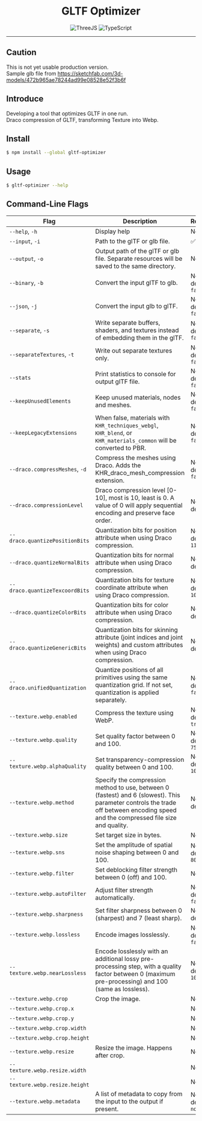 <h1 align="center">GLTF Optimizer</h1>

<div align="center">
  <img src="https://img.shields.io/badge/ThreeJs-black?style=for-the-badge&logo=three.js&logoColor=white" alt="ThreeJS" />
  <img src="https://img.shields.io/badge/TypeScript-007ACC?style=for-the-badge&logo=typescript&logoColor=white" alt="TypeScript" />
</div>

---

## Caution

This is not yet usable production version.  
Sample glb file from https://sketchfab.com/3d-models/472b965ae78244ad99e08528e52f3b6f

## Introduce

Developing a tool that optimizes GLTF in one run.  
Draco compression of GLTF, transforming Texture into Webp.

## Install

```bash
$ npm install --global gltf-optimizer
```

## Usage

```bash
$ gltf-optimizer --help
```

## Command-Line Flags

|Flag|Description|Required|
|-|-|-|
|`--help`, `-h`|Display help|No|
|`--input`, `-i`|Path to the glTF or glb file.|:white_check_mark: Yes|
|`--output`, `-o`|Output path of the glTF or glb file. Separate resources will be saved to the same directory.|No|
|`--binary`, `-b`|Convert the input glTF to glb.|No, default `false`|
|`--json`, `-j`|Convert the input glb to glTF.|No, default `false`|
|`--separate`, `-s`|Write separate buffers, shaders, and textures instead of embedding them in the glTF.|No, default `false`|
|`--separateTextures`, `-t`|Write out separate textures only.|No, default `false`|
|`--stats`|Print statistics to console for output glTF file.|No, default `false`|
|`--keepUnusedElements`|Keep unused materials, nodes and meshes.|No, default `false`|
|`--keepLegacyExtensions`|When false, materials with `KHR_techniques_webgl`, `KHR_blend`, or `KHR_materials_common` will be converted to PBR.|No, default `false`|
|`--draco.compressMeshes`, `-d`|Compress the meshes using Draco. Adds the KHR_draco_mesh_compression extension.|No, default `false`|
|`--draco.compressionLevel`|Draco compression level [0-10], most is 10, least is 0. A value of 0 will apply sequential encoding and preserve face order.|No, default `7`|
|`--draco.quantizePositionBits`|Quantization bits for position attribute when using Draco compression.|No, default `11`|
|`--draco.quantizeNormalBits`|Quantization bits for normal attribute when using Draco compression.|No, default `8`|
|`--draco.quantizeTexcoordBits`|Quantization bits for texture coordinate attribute when using Draco compression.|No, default `10`|
|`--draco.quantizeColorBits`|Quantization bits for color attribute when using Draco compression.|No, default `8`|
|`--draco.quantizeGenericBits`|Quantization bits for skinning attribute (joint indices and joint weights) and custom attributes when using Draco compression.|No, default `8`|
|`--draco.unifiedQuantization`|Quantize positions of all primitives using the same quantization grid. If not set, quantization is applied separately.|No, default `false`|
|`--texture.webp.enabled`|Compress the texture using WebP.|No, default `true`|
|`--texture.webp.quality`|Set quality factor between 0 and 100.|No, default `75`|
|`--texture.webp.alphaQuality`|Set transparency-compression quality between 0 and 100.|No, default `100`|
|`--texture.webp.method`|Specify the compression method to use, between 0 (fastest) and 6 (slowest). This parameter controls the trade off between encoding speed and the compressed file size and quality.|No, default `4`|
|`--texture.webp.size`|Set target size in bytes.|No|
|`--texture.webp.sns`|Set the amplitude of spatial noise shaping between 0 and 100.|No, default `80`|
|`--texture.webp.filter`|Set deblocking filter strength between 0 (off) and 100.|No|
|`--texture.webp.autoFilter`|Adjust filter strength automatically.|No, default `false`|
|`--texture.webp.sharpness`|Set filter sharpness between 0 (sharpest) and 7 (least sharp).|No, default `0`|
|`--texture.webp.lossless`|Encode images losslessly.|No, default `false`|
|`--texture.webp.nearLossless`|Encode losslessly with an additional lossy pre-processing step, with a quality factor between 0 (maximum pre-processing) and 100 (same as lossless).|No, default `100`|
|`--texture.webp.crop`|Crop the image.|No|
|`--texture.webp.crop.x`||No|
|`--texture.webp.crop.y`||No|
|`--texture.webp.crop.width`||No|
|`--texture.webp.crop.height`||No|
|`--texture.webp.resize`|Resize the image. Happens after crop.|No|
|`--texture.webp.resize.width`||No|
|`--texture.webp.resize.height`||No|
|`--texture.webp.metadata`|A list of metadata to copy from the input to the output if present.|No, default `none`|
